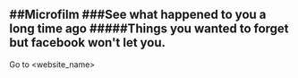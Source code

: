 ##Microfilm
###See what happened to you a long time ago
#####Things you wanted to forget but facebook won't let you.
---
Go to <website_name>